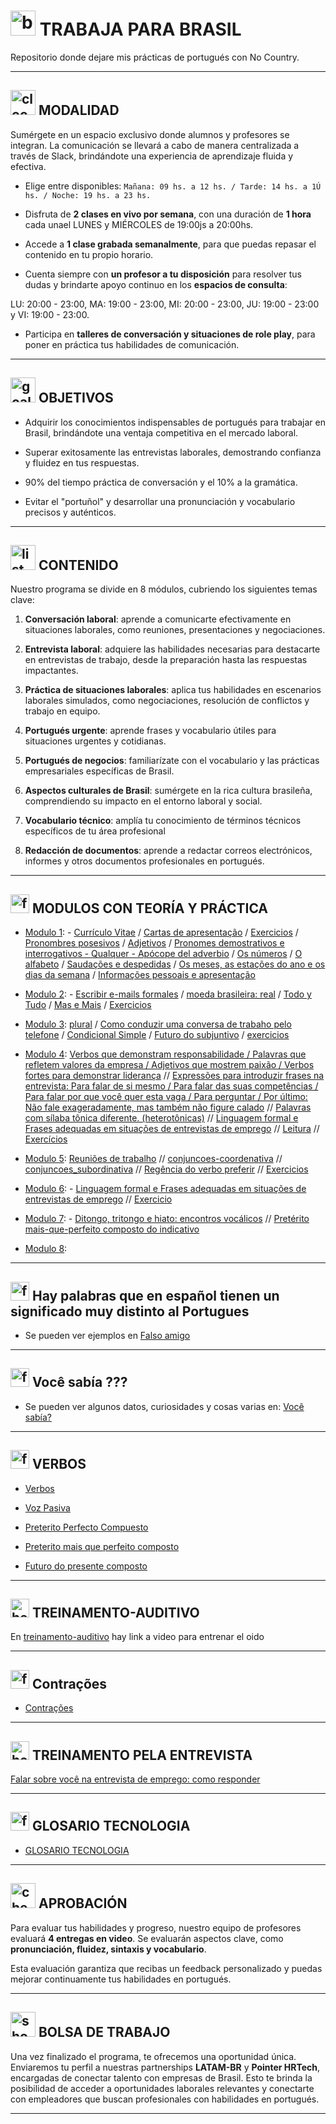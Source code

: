 # <img width="40" height="40" src="https://img.icons8.com/fluency/40/brazil.png" alt="brazil"/> TRABAJA PARA BRASIL

Repositorio donde dejare mis prácticas de portugués con No Country.

---

## <img width="40" height="40" src="https://img.icons8.com/dusk/40/clock--v1.png" alt="clock--v1"/> MODALIDAD

Sumérgete en un espacio exclusivo donde alumnos y profesores se integran. La comunicación se llevará a cabo de manera centralizada a través de Slack, brindándote una experiencia de aprendizaje fluida y efectiva.

- Elige entre disponibles: ```Mañana: 09 hs. a 12 hs. / Tarde: 14 hs. a 1Ú hs. / Noche: 19 hs. a 23 hs.```

- Disfruta de **2 clases en vivo por semana**, con una duración de **1 hora** cada unael LUNES y MIÉRCOLES de 19:00js a 20:00hs.

- Accede a **1 clase grabada semanalmente**, para que puedas repasar el contenido en tu propio horario.

- Cuenta siempre con **un profesor a tu disposición** para resolver tus dudas y brindarte apoyo continuo en los **espacios de consulta**:

LU: 20:00 - 23:00, MA: 19:00 - 23:00, MI: 20:00 - 23:00, JU: 19:00 - 23:00 y VI: 19:00 - 23:00.

- Participa en **talleres de conversación y situaciones de role play**, para poner en práctica tus habilidades de comunicación.

---

## <img width="40" height="40" src="https://img.icons8.com/color/40/goal--v1.png" alt="goal--v1"/> OBJETIVOS


- Adquirir los conocimientos indispensables de portugués para trabajar en Brasil, brindándote una ventaja competitiva en el mercado laboral.

- Superar exitosamente las entrevistas laborales, demostrando confianza y fluidez en tus respuestas.

- 90% del tiempo práctica de conversación y el 10% a la gramática.

- Evitar el "portuñol" y desarrollar una pronunciación y vocabulario precisos y auténticos.

---

## <img width="40" height="40" src="https://img.icons8.com/bubbles/40/list.png" alt="list"/> CONTENIDO

Nuestro programa se divide en 8 módulos, cubriendo los siguientes temas clave:

1. **Conversación laboral**: aprende a comunicarte efectivamente en situaciones laborales, como reuniones, presentaciones y negociaciones.

2. **Entrevista laboral**:  adquiere las habilidades necesarias para destacarte en entrevistas de trabajo, desde la preparación hasta las respuestas impactantes.

3.  **Práctica de situaciones laborales**: aplica tus habilidades en escenarios laborales simulados, como negociaciones,
resolución de conflictos y trabajo en equipo.

4. **Portugués urgente**: aprende frases y vocabulario útiles para situaciones urgentes y cotidianas.

5. **Portugués de negocios**: familiarízate con el vocabulario y las prácticas empresariales específicas de Brasil.

6. **Aspectos culturales de Brasil**: sumérgete en la rica cultura brasileña, comprendiendo su impacto en el entorno laboral
y social.

7. **Vocabulario técnico**: amplía tu conocimiento de términos técnicos específicos de tu área profesional

8. **Redacción de documentos**: aprende a redactar correos electrónicos, informes y otros documentos profesionales en portugués.

---

## <img width="30" height="30" src="https://img.icons8.com/nolan/30/form.png" alt="form"/> MODULOS CON TEORÍA Y PRÁCTICA

- [Modulo 1](https://github.com/eugenia1984/trabajaParaBrasil/blob/main/modulo1/README.md): - [Currículo Vitae](https://github.com/eugenia1984/trabajaParaBrasil/blob/main/modulo1/curriculo-vitae.md) / [Cartas de apresentação](https://github.com/eugenia1984/trabajaParaBrasil/blob/main/modulo1/cartas_de_apresentacao.md) /  [Exercicios](https://github.com/eugenia1984/trabajaParaBrasil/blob/main/modulo1/exercicios.md) / [Pronombres posesivos](https://github.com/eugenia1984/trabajaParaBrasil/blob/main/modulo1/pronomes_posesivos.md) / [Adjetivos](https://github.com/eugenia1984/trabajaParaBrasil/blob/main/modulo1/adjetivos.md) / [Pronomes demostrativos e interrogativos - Qualquer - Apócope del adverbio](https://github.com/eugenia1984/trabajaParaBrasil/blob/main/modulo1/pronomes_demonstrativos_interrogativos_apocope_del_adverbio.md) / [Os números](https://github.com/eugenia1984/trabajaParaBrasil/blob/main/modulo1/numeros.md) / [O alfabeto](https://github.com/eugenia1984/trabajaParaBrasil/blob/main/modulo1/o-alfabeto.md) / [Saudações e despedidas](https://github.com/eugenia1984/trabajaParaBrasil/blob/main/modulo1/saludos_despedidas.md) / [Os meses, as estações do ano e os dias da semana](https://github.com/eugenia1984/trabajaParaBrasil/blob/main/modulo1/meses_estaciones_dias_da_semana.md) / [Informações pessoais e apresentação](https://github.com/eugenia1984/trabajaParaBrasil/blob/main/modulo1/informacion_personal_presentacion.md)
  

- [Modulo 2](https://github.com/eugenia1984/trabajaParaBrasil/blob/main/modulo2/README.md): - [Escribir e-mails formales](https://github.com/eugenia1984/trabajaParaBrasil/blob/main/modulo2/escribir_e-mails_formales.md) / [ moeda brasileira: real](https://github.com/eugenia1984/trabajaParaBrasil/blob/main/modulo2/a_moeda_brasileira.md) /  [Todo y Tudo](https://github.com/eugenia1984/trabajaParaBrasil/blob/main/modulo2/tudo_todo.md) / [Mas e Mais](https://github.com/eugenia1984/trabajaParaBrasil/blob/main/modulo2/mas_mais.md) / [Exercicios](https://github.com/eugenia1984/trabajaParaBrasil/blob/main/modulo2/exercicios.md)

- [Modulo 3](https://github.com/eugenia1984/trabajaParaBrasil/tree/main/modulo3):  [plural](https://github.com/eugenia1984/trabajaParaBrasil/blob/main/modulo3/plural.md) / [Como conduzir uma conversa de trabaho pelo telefone](https://github.com/eugenia1984/trabajaParaBrasil/blob/main/modulo3/converza_telefone.md) / [Condicional Simple](https://github.com/eugenia1984/trabajaParaBrasil/blob/main/modulo3/condicional_simple.md) /  [Futuro do subjuntivo](https://github.com/eugenia1984/trabajaParaBrasil/blob/main/modulo3/futuro_do_subjuntivo.md) /  [exercicios](https://github.com/eugenia1984/trabajaParaBrasil/blob/main/modulo3/exercicios.md)

- [Modulo 4](https://github.com/eugenia1984/trabajaParaBrasil/tree/main/modulo4):  [Verbos que demonstram responsabilidade / Palavras que refletem valores da empresa / Adjetivos que mostrem paixão / Verbos fortes para demonstrar liderança](https://github.com/eugenia1984/trabajaParaBrasil/blob/main/modulo4/tema1.md) // [Expressões para introduzir frases na entrevista: Para falar de si mesmo / Para falar das suas competências / Para falar por que você quer esta vaga / Para perguntar / Por último: Não fale exageradamente, mas também não figure calado](https://github.com/eugenia1984/trabajaParaBrasil/blob/main/modulo4/tema2.md)  //   [Palavras com sílaba tônica diferente. (heterotônicas)](https://github.com/eugenia1984/trabajaParaBrasil/blob/main/modulo4/tema5.md) // [Linguagem formal e Frases adequadas em situações de entrevistas de emprego](https://github.com/eugenia1984/trabajaParaBrasil/blob/main/modulo4/tema3.md)  // [Leitura](https://github.com/eugenia1984/trabajaParaBrasil/blob/main/modulo4/tema6.md) // [Exercícios](https://github.com/eugenia1984/trabajaParaBrasil/blob/main/modulo4/tema4.md) 

- [Modulo 5](https://github.com/eugenia1984/trabajaParaBrasil/tree/main/modulo5): [Reuniões de trabalho](https://github.com/eugenia1984/trabajaParaBrasil/blob/main/modulo5/reuni%C3%B5es_de_trabalho.md) // [conjuncoes-coordenativa](https://github.com/eugenia1984/trabajaParaBrasil/blob/main/modulo5/conjuncoes-coordenativas.md) //  [conjuncoes_subordinativa](https://github.com/eugenia1984/trabajaParaBrasil/blob/main/modulo5/conjuncoes_subordinativa.md) //  [Regência do verbo preferir](https://github.com/eugenia1984/trabajaParaBrasil/blob/main/modulo5/reg%C3%AAncia_do_verbo_preferir.md) // [Exercicios](https://github.com/eugenia1984/trabajaParaBrasil/blob/main/modulo5/exercicios.md)

-  [Modulo 6](https://github.com/eugenia1984/trabajaParaBrasil/tree/main/modulo6):  - [Linguagem formal e Frases adequadas em situações de entrevistas de emprego](https://github.com/eugenia1984/trabajaParaBrasil/blob/main/modulo6/tema1.md) //  [Exercicio](https://github.com/eugenia1984/trabajaParaBrasil/blob/main/modulo6/tema2.md)

- [Modulo 7](https://github.com/eugenia1984/trabajaParaBrasil/tree/main/modulo7): - [Ditongo, tritongo e hiato: encontros vocálicos](https://github.com/eugenia1984/trabajaParaBrasil/blob/main/modulo7/ditongo_tritongo_hiato.md) // [Pretérito mais-que-perfeito composto do indicativo](https://github.com/eugenia1984/trabajaParaBrasil/blob/main/modulo7/preterito_mais_que_perfeito_composto_do_indicativo.md)

- [Modulo 8](https://github.com/eugenia1984/trabajaParaBrasil/tree/main/modulo8): 

---

## <img width="30" height="30" src="https://img.icons8.com/nolan/30/form.png" alt="form"/> Hay palabras que en español tienen un significado muy distinto al Portugues

- Se pueden ver ejemplos en [Falso amigo](https://github.com/eugenia1984/trabajaParaBrasil/blob/main/falso_amigo.md)

---

## <img width="30" height="30" src="https://img.icons8.com/nolan/30/form.png" alt="form"/> Você sabía ???

- Se pueden ver algunos datos, curiosidades y cosas varias en: [Você sabía?](https://github.com/eugenia1984/trabajaParaBrasil/blob/main/voce_sabia.md)

---

## <img width="30" height="30" src="https://img.icons8.com/nolan/30/form.png" alt="form"/> VERBOS

- [Verbos](https://github.com/eugenia1984/trabajaParaBrasil/blob/main/verbos.md)

- [Voz Pasiva](https://github.com/eugenia1984/trabajaParaBrasil/blob/main/voz_pasiva.md)

- [Preterito Perfecto Compuesto](https://github.com/eugenia1984/trabajaParaBrasil/blob/main/preterito_perfecto_compuesto_indicativo.md)

- [Preterito mais que perfeito composto](https://github.com/eugenia1984/trabajaParaBrasil/blob/main/preterito_mais_que_perfeito_composto.md)

- [Futuro do presente composto](https://github.com/eugenia1984/trabajaParaBrasil/blob/main/futuro_do_presente_composto.md)
  
---

## <img width="30" height="30" src="https://img.icons8.com/color/30/hearing.png" alt="hearing"/> TREINAMENTO-AUDITIVO

En [treinamento-auditivo](https://github.com/eugenia1984/trabajaParaBrasil/blob/main/treinamento-auditivo.md) hay link a video para entrenar el oido

---
## <img width="30" height="30" src="https://img.icons8.com/nolan/30/form.png" alt="form"/> Contrações

- [Contrações](https://github.com/eugenia1984/trabajaParaBrasil/blob/main/contracoes.md)

---

## <img width="30" height="30" src="https://img.icons8.com/color/30/hearing.png" alt="hearing"/> TREINAMENTO PELA ENTREVISTA

[Falar sobre você na entrevista de emprego: como responder](https://github.com/eugenia1984/trabajaParaBrasil/blob/main/treinamento_pela_entrevista.md)

---

## <img width="30" height="30" src="https://img.icons8.com/nolan/30/form.png" alt="form"/> GLOSARIO TECNOLOGIA

- [GLOSARIO TECNOLOGIA](https://github.com/eugenia1984/trabajaParaBrasil/blob/main/glosario_tecnologia.md)
  
---

## <img width="40" height="40" src="https://img.icons8.com/emoji/40/check-mark-button-emoji.png" alt="check-mark-button-emoji"/> APROBACIÓN

Para evaluar tus habilidades y progreso, nuestro equipo de profesores evaluará **4 entregas en video**. Se evaluarán
aspectos clave, como **pronunciación, fluidez, sintaxis y vocabulario**.

Esta evaluación garantiza que recibas un feedback personalizado y puedas mejorar continuamente tus habilidades en portugués.

---

## <img width="40" height="40" src="https://img.icons8.com/color/40/shopping-bag--v1.png" alt="shopping-bag--v1"/> BOLSA DE TRABAJO 

Una vez finalizado el programa, te ofrecemos una oportunidad única. Enviaremos tu perfil a nuestras partnerships **LATAM-BR** y **Pointer HRTech**,  encargadas de conectar talento con empresas de Brasil. Esto te brinda la posibilidad de acceder a oportunidades laborales relevantes y conectarte con empleadores que buscan profesionales con habilidades en portugués.


---
